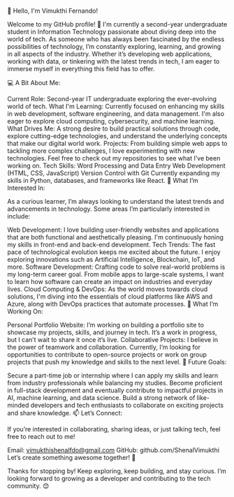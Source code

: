 👋 Hello, I'm Vimukthi Fernando!

Welcome to my GitHub profile! 🌱
I'm currently a second-year undergraduate student in Information Technology passionate about diving deep into the world of tech. As someone who has always been fascinated by the endless possibilities of technology, I’m constantly exploring, learning, and growing in all aspects of the industry. Whether it’s developing web applications, working with data, or tinkering with the latest trends in tech, I am eager to immerse myself in everything this field has to offer.

💻 A Bit About Me:

Current Role: Second-year IT undergraduate exploring the ever-evolving world of tech.
What I'm Learning: Currently focused on enhancing my skills in web development, software engineering, and data management. I'm also eager to explore cloud computing, cybersecurity, and machine learning.
What Drives Me: A strong desire to build practical solutions through code, explore cutting-edge technologies, and understand the underlying concepts that make our digital world work.
Projects: From building simple web apps to tackling more complex challenges, I love experimenting with new technologies. Feel free to check out my repositories to see what I’ve been working on.
Tech Skills:
Word Processing and Data Entry
Web Development (HTML, CSS, JavaScript)
Version Control with Git
Currently expanding my skills in Python, databases, and frameworks like React.
🔭 What I’m Interested In:

As a curious learner, I’m always looking to understand the latest trends and advancements in technology. Some areas I’m particularly interested in include:

Web Development: I love building user-friendly websites and applications that are both functional and aesthetically pleasing. I'm continuously honing my skills in front-end and back-end development.
Tech Trends: The fast pace of technological evolution keeps me excited about the future. I enjoy exploring innovations such as Artificial Intelligence, Blockchain, IoT, and more.
Software Development: Crafting code to solve real-world problems is my long-term career goal. From mobile apps to large-scale systems, I want to learn how software can create an impact on industries and everyday lives.
Cloud Computing & DevOps: As the world moves towards cloud solutions, I'm diving into the essentials of cloud platforms like AWS and Azure, along with DevOps practices that automate processes.
🚀 What I’m Working On:

Personal Portfolio Website: I’m working on building a portfolio site to showcase my projects, skills, and journey in tech. It’s a work in progress, but I can’t wait to share it once it’s live.
Collaborative Projects: I believe in the power of teamwork and collaboration. Currently, I’m looking for opportunities to contribute to open-source projects or work on group projects that push my knowledge and skills to the next level.
🌟 Future Goals:

Secure a part-time job or internship where I can apply my skills and learn from industry professionals while balancing my studies.
Become proficient in full-stack development and eventually contribute to impactful projects in AI, machine learning, and data science.
Build a strong network of like-minded developers and tech enthusiasts to collaborate on exciting projects and share knowledge.
📫 Let’s Connect:

If you’re interested in collaborating, sharing ideas, or just talking tech, feel free to reach out to me!

Email: vimukthishenalfdo@gmail.com
GitHub: github.com/ShenalVimukthi
Let’s create something awesome together! 🚀

Thanks for stopping by! Keep exploring, keep building, and stay curious. I’m looking forward to growing as a developer and contributing to the tech community. 😊

